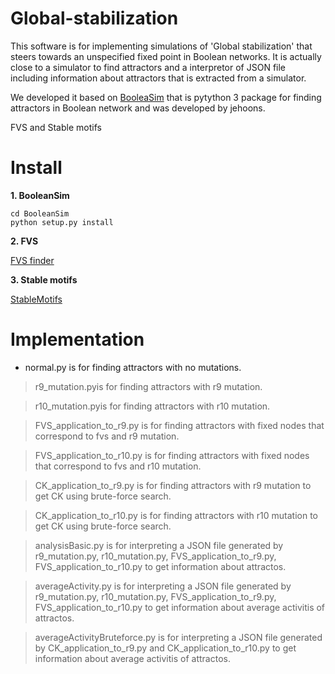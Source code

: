# Global-stabilization
This software is for implementing simulations of 'Global stabilization' that steers towards an unspecified fixed point in Boolean networks. It is actually close to a simulator to find attractors and a interpretor of JSON file including information about attractors that is extracted from a simulator.

We developed it based on [BooleaSim](https://github.com/jehoons/BooleanSim) that is pytython 3 package for finding attractors in Boolean network and was developed by jehoons.

FVS and Stable motifs 

# Install
**1. BooleanSim**

```
cd BooleanSim 
python setup.py install
```

**2. FVS**

   [FVS finder](https://github.com/needleworm/fvs)

**3. Stable motifs**

   [StableMotifs](https://github.com/jgtz/StableMotifs)

# Implementation

* normal.py is for finding attractors with no mutations.

> r9_mutation.pyis for finding attractors with r9 mutation.

> r10_mutation.pyis for finding attractors with r10 mutation.

> FVS_application_to_r9.py is for finding attractors with fixed nodes that correspond to fvs and r9 mutation.

> FVS_application_to_r10.py is for finding attractors with fixed nodes that correspond to fvs and r10 mutation.

> CK_application_to_r9.py is for finding attractors with r9 mutation to get CK using brute-force search.

> CK_application_to_r10.py is for finding attractors with r10 mutation to get CK using brute-force search.

> analysisBasic.py is for interpreting a JSON file generated by r9_mutation.py, r10_mutation.py, FVS_application_to_r9.py, FVS_application_to_r10.py to get information about attractos.

> averageActivity.py is for interpreting a JSON file generated by r9_mutation.py, r10_mutation.py, FVS_application_to_r9.py,  FVS_application_to_r10.py to get information about average activitis of attractos.

> averageActivityBruteforce.py is for interpreting a JSON file generated by CK_application_to_r9.py and CK_application_to_r10.py to get information about average activitis of attractos.

